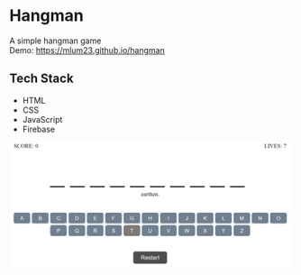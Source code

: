 # Hangman
A simple hangman game  
Demo: https://mlum23.github.io/hangman  
  
  
## Tech Stack 
* HTML
* CSS
* JavaScript
* Firebase  
  
  


![Hangman](sample.png)
